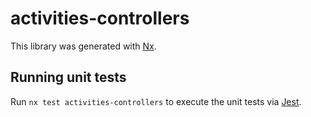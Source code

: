 # activities-controllers

This library was generated with [Nx](https://nx.dev).

## Running unit tests

Run `nx test activities-controllers` to execute the unit tests via [Jest](https://jestjs.io).

